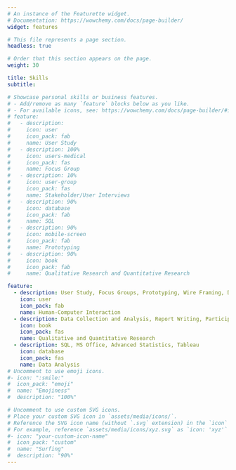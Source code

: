 ```yaml
---
# An instance of the Featurette widget.
# Documentation: https://wowchemy.com/docs/page-builder/
widget: features

# This file represents a page section.
headless: true

# Order that this section appears on the page.
weight: 30

title: Skills
subtitle:

# Showcase personal skills or business features.
# - Add/remove as many `feature` blocks below as you like.
# - For available icons, see: https://wowchemy.com/docs/page-builder/#icons
# feature:
#   - description: 
#     icon: user
#     icon_pack: fab
#     name: User Study
#   - description: 100%
#     icon: users-medical
#     icon_pack: fas
#     name: Focus Group
#   - description: 10%
#     icon: user-group
#     icon_pack: fas
#     name: Stakeholder/User Interviews
#   - description: 90%
#     icon: database
#     icon_pack: fab
#     name: SQL
#   - description: 90%
#     icon: mobile-screen
#     icon_pack: fab
#     name: Prototyping
#   - description: 90%
#     icon: book
#     icon_pack: fab
#     name: Qualitative Research and Quantitative Research

feature:
  - description: User Study, Focus Groups, Prototyping, Wire Framing, Design Thinking, Accessibility, Storyboards, Survey Design and Sampling, User Interviews
    icon: user
    icon_pack: fab
    name: Human-Computer Interaction
  - description: Data Collection and Analysis, Report Writing, Participant Observation, Ethnographic Research
    icon: book
    icon_pack: fas
    name: Qualitative and Quantitative Research
  - description: SQL, MS Office, Advanced Statistics, Tableau
    icon: database
    icon_pack: fas
    name: Data Analysis
# Uncomment to use emoji icons.
#- icon: ":smile:"
#  icon_pack: "emoji"
#  name: "Emojiness"
#  description: "100%"

# Uncomment to use custom SVG icons.
# Place your custom SVG icon in `assets/media/icons/`.
# Reference the SVG icon name (without `.svg` extension) in the `icon` field.
# For example, reference `assets/media/icons/xyz.svg` as `icon: 'xyz'`
#- icon: "your-custom-icon-name"
#  icon_pack: "custom"
#  name: "Surfing"
#  description: "90%"
---
```

